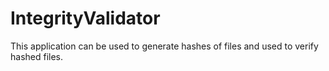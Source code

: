 # IntegrityValidator
This application can be used to generate hashes of files and used to verify hashed files.
